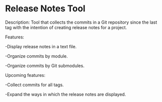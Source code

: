 # Release Notes Tool
Description: Tool that collects the commits in a Git repository since the last tag with the intention of creating release notes for a project.

Features:

  -Display release notes in a text file.
  
  -Organize commits by module.
  
  -Organize commits by Git submodules.
  
Upcoming features:

  -Collect commits for all tags.
  
  -Expand the ways in which the release notes are displayed.
